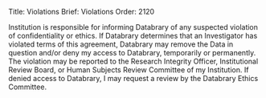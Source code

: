 Title: Violations
Brief: Violations
Order: 2120

Institution is responsible for informing Databrary of any suspected violation of confidentiality or ethics. 
If Databrary determines that an Investigator has violated terms of this agreement, Databrary may remove the Data in question and/or deny my access to Databrary, temporarily or permanently. 
The violation may be reported to the Research Integrity Officer, Institutional Review Board, or Human Subjects Review Committee of my Institution. 
If denied access to Databrary, I may request a review by the Databrary Ethics Committee.